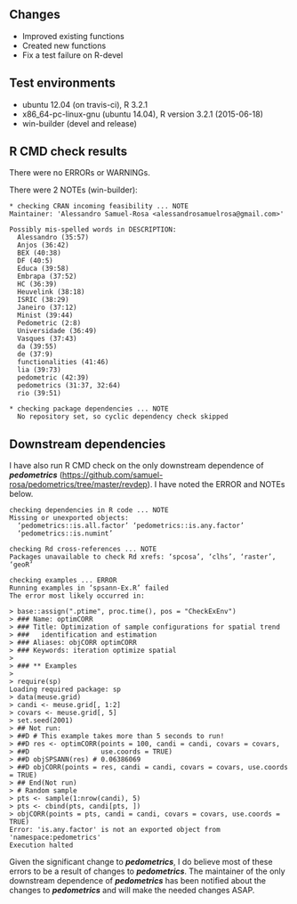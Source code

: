 ## Changes
* Improved existing functions
* Created new functions
* Fix a test failure on R-devel

## Test environments
* ubuntu 12.04 (on travis-ci), R 3.2.1
* x86_64-pc-linux-gnu (ubuntu 14.04), R version 3.2.1 (2015-06-18)
* win-builder (devel and release)

## R CMD check results
There were no ERRORs or WARNINGs.

There were 2 NOTEs (win-builder):

```
* checking CRAN incoming feasibility ... NOTE
Maintainer: 'Alessandro Samuel-Rosa <alessandrosamuelrosa@gmail.com>'

Possibly mis-spelled words in DESCRIPTION:
  Alessandro (35:57)
  Anjos (36:42)
  BEX (40:38)
  DF (40:5)
  Educa (39:58)
  Embrapa (37:52)
  HC (36:39)
  Heuvelink (38:18)
  ISRIC (38:29)
  Janeiro (37:12)
  Minist (39:44)
  Pedometric (2:8)
  Universidade (36:49)
  Vasques (37:43)
  da (39:55)
  de (37:9)
  functionalities (41:46)
  lia (39:73)
  pedometric (42:39)
  pedometrics (31:37, 32:64)
  rio (39:51)
```
```
* checking package dependencies ... NOTE
  No repository set, so cyclic dependency check skipped
```

## Downstream dependencies
I have also run R CMD check on the only downstream dependence of 
***pedometrics*** (https://github.com/samuel-rosa/pedometrics/tree/master/revdep).
I have noted the ERROR and NOTEs below.

```
checking dependencies in R code ... NOTE
Missing or unexported objects:
  ‘pedometrics::is.all.factor’ ‘pedometrics::is.any.factor’
  ‘pedometrics::is.numint’
```
```
checking Rd cross-references ... NOTE
Packages unavailable to check Rd xrefs: ‘spcosa’, ‘clhs’, ‘raster’, ‘geoR’
```
```
checking examples ... ERROR
Running examples in ‘spsann-Ex.R’ failed
The error most likely occurred in:

> base::assign(".ptime", proc.time(), pos = "CheckExEnv")
> ### Name: optimCORR
> ### Title: Optimization of sample configurations for spatial trend
> ###   identification and estimation
> ### Aliases: objCORR optimCORR
> ### Keywords: iteration optimize spatial
> 
> ### ** Examples
> 
> require(sp)
Loading required package: sp
> data(meuse.grid)
> candi <- meuse.grid[, 1:2]
> covars <- meuse.grid[, 5]
> set.seed(2001)
> ## Not run: 
> ##D # This example takes more than 5 seconds to run!
> ##D res <- optimCORR(points = 100, candi = candi, covars = covars,
> ##D                  use.coords = TRUE)
> ##D objSPSANN(res) # 0.06386069
> ##D objCORR(points = res, candi = candi, covars = covars, use.coords = TRUE)
> ## End(Not run)
> # Random sample
> pts <- sample(1:nrow(candi), 5)
> pts <- cbind(pts, candi[pts, ])
> objCORR(points = pts, candi = candi, covars = covars, use.coords = TRUE)
Error: 'is.any.factor' is not an exported object from 'namespace:pedometrics'
Execution halted
```

Given the significant change to ***pedometrics***, I do believe most of these
errors to be a result of changes to ***pedometrics***. The maintainer of the 
only downstream dependence of ***pedometrics*** has been notified about the
changes to ***pedometrics*** and will make the needed changes ASAP.
